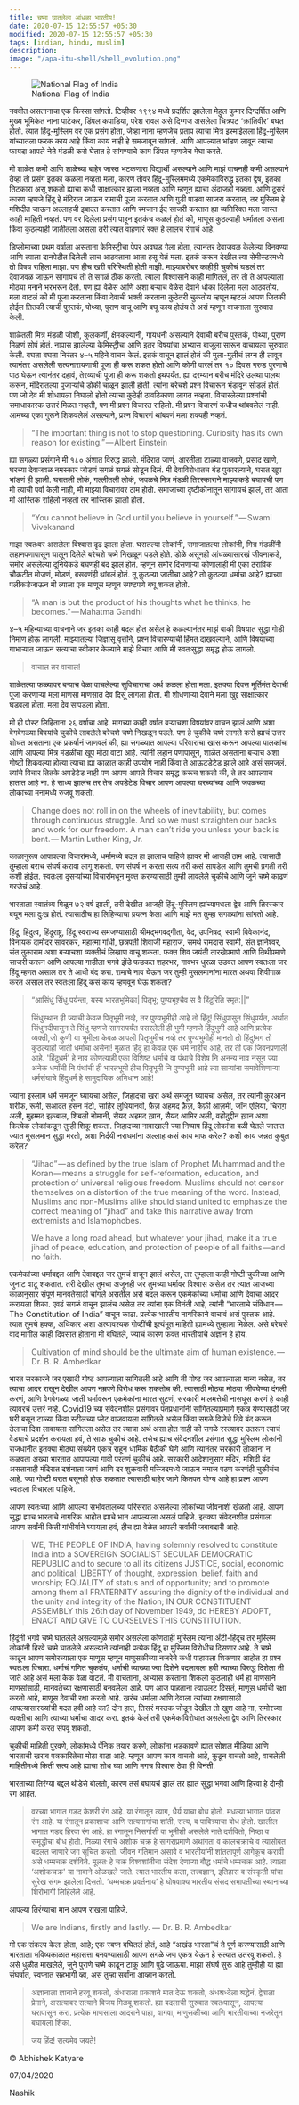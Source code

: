 ```yaml
---
title: चष्मा घातलेला आंधळा भारतीय!
date: 2020-07-15 12:55:57 +05:30
modified: 2020-07-15 12:55:57 +05:30
tags: [indian, hindu, muslim]
description: 
image: "/apa-itu-shell/shell_evolution.png"
---
```


<figure>
<img src="/चष्मा-घातलेला-आंधळा-भारतीय!/indianflag.png" alt="National Flag of India">
<figcaption>National Flag of India</figcaption>
</figure>

नववीत असतानाचा एक किस्सा सांगतो. टिव्हीवर १९९४ मध्ये प्रदर्शित झालेला मेहुल कुमार दिग्दर्शित आणि मुख्य भूमिकेत नाना पाटेकर, डिंपल कपाडिया, परेश रावल असे दिग्गज असलेला चित्रपट ‘क्रांतिवीर’ बघत होतो. त्यात हिंदू-मुस्लिम वर एक प्रसंग होता, जेव्हा नाना म्हणजेच प्रताप त्याचा मित्र इस्माईलला हिंदू-मुस्लिम यांच्यातला फरक काय आहे किंवा काय नाही हे समजावून सांगतो. आणि आपल्यात भांडण लावून त्याचा फायदा आपले नेते मंडळी कसे घेतात हे सांगण्याचे काम डिंपल म्हणजेच मेघा करते.

मी शाळेत कमी आणि शाळेच्या बाहेर जास्त भटकणारा विद्यार्थी असल्याने आणि माझं वाचनही कमी असल्याने तेव्हा तो प्रसंग इतका कळला नव्हता मला, कारण तोवर हिंदू-मुस्लिममध्ये एकमेकांविरुद्ध इतका द्वेष, इतका तिटकारा असू शकतो ह्याचा कधी साक्षात्कार झाला नव्हता आणि म्हणून ह्याचा अंदाजही नव्हता. आणि दुसरं कारण म्हणजे हिंदू हे मंदिरात जाऊन रामाची पूजा करतात आणि गुडी पाडवा साजरा करतात, तर मुस्लिम हे मशिदीत जाऊन अल्लाहची इबादत करतात आणि रमजान ईद साजरी करतात ह्या व्यतिरिक्त मला जास्त काही माहिती नव्हतं. पण वर दिलेला प्रसंग पाहून इतकंच कळलं होतं की, माणूस कुठल्याही धर्मातला असला किंवा कुठल्याही जातीतला असला तरी त्यात वाहणारं रक्त हे लालच रंगाचं आहे.

डिप्लोमाच्या प्रथम वर्षाला असताना केमिस्ट्रीचा पेपर अवघड गेला होता, त्यानंतर देवाजवळ केलेल्या विनवण्या आणि त्याला दानपेटीत दिलेली लाच आठवताना आता हसू येतं मला. इतकं करून देखील त्या सेमीस्टरमध्ये तो विषय राहिला माझा. पण हीच खरी परिस्थिती होती माझी. माझ्याबरोबर काहीही चुकीचं घडलं तर देवाजवळ जाऊन सांगायचं तो ते सगळं ठीक करतो. त्याला विश्वासाने काही मागितलं, तर तो ते आपल्याला मोठ्या मनाने भरभरून देतो. पण ह्या वेळेस आणि अशा बऱ्याच वेळेस देवाने धोका दिलेला मला आठवतोय. मला वाटलं की मी पूजा करताना किंवा देवाची भक्ती करताना कुठेतरी चुकतोय म्हणून म्हटलं आपण जितकी होईल तितकी त्याची पुस्तकं, पोथ्या, पुराण वाचू आणि बघू काय होतंय ते असं म्हणून वाचनाला सुरुवात केली.

शाळेतली मित्र मंडळी जोशी, कुलकर्णी, क्षेमकल्यानी, गायधनी असल्याने देवाची बरीच पुस्तकं, पोथ्या, पुराण मिळणं सोपं होतं. नापास झालेल्या केमिस्ट्रीचा आणि इतर विषयांचा अभ्यास बाजूला सारून वाचायला सुरुवात केली. बघता बघता निरंतर ४–५ महिने वाचन केलं. इतकं वाचून झालं होतं की मुला-मुलीचं लग्न ही लावून त्यानंतर असलेली सत्यनारायणाची पूजा ही करू शकत होतो आणि कोणी वारलं तर १० दिवस गरुड पुरणाचे पाठ घेऊन त्यानंतर दहावं, तेरव्याची पूजा ही करू शकतो इथपर्यंत. ह्या दरम्यान बरीच मंदिरे उलथा पालथ करून, मंदिरातल्या पुजाऱ्यांचे डोकी चाळून झाली होती. त्यांना बरेचशे प्रश्न विचारून भंडावून सोडलं होतं. पण जो देव मी शोधायला निघालो होतो त्याचा कुठेही ठावठिकाणा लागत नव्हता. विचारलेल्या प्रश्नांची समाधाकारक उत्तरं मिळत नव्हती, पण मी प्रश्न विचारत राहिलो. मी प्रश्न विचारणं कधीच थांबवलेलं नाही. आमच्या एका गुरूने शिकवलेलं असल्याने, प्रश्न विचारणं थांबवणं मला शक्यही नव्हतं.

> “The important thing is not to stop questioning. Curiosity has its own reason for existing.” — Albert Einstein

ह्या सगळ्या प्रसंगाने मी १८० अंशात विरुद्ध झालो. मंदिरात जाणं, आरतीला टाळ्या वाजवणे, प्रसाद खाणे, घरच्या देवाजवळ नमस्कार जोडणं सगळं सगळं सोडून दिलं. मी देवाविरोधातच बंड पुकारल्याने, घरात खूप भांडणं ही झाली. घरातली लोकं, गल्लीतली लोकं, जवळचे मित्र मंडळी तिरस्काराने माझ्याकडे बघायची पण मी त्याची पर्वा केली नाही, मी माझ्या विचारांवर ठाम होतो. समाजाच्या दृष्टीकोनातून सांगायचं झालं, तर आता मी आस्तिक राहिलो नव्हतो तर नास्तिक झालो होतो.

> “You cannot believe in God until you believe in yourself.” — Swami Vivekanand

माझा स्वतःवर असलेला विश्वास दृढ झाला होता. घरातल्या लोकांनी, समाजातल्या लोकांनी, मित्र मंडळींनी लहानपणापासून घालून दिलेले बरेचशे चष्मे निखळून पडले होते. डोळे असूनही आंधळ्यासारखं जीवनाकडे, समोर असलेल्या दूनियेकडे बघणंही बंद झालं होतं. म्हणून समोर दिसणाऱ्या कोणालाही मी एका ठराविक चौकटीत मोजणं, मोडणं, बसवणंही थांबलं होतं. तू कुठल्या जातीचा आहे? तो कुठल्या धर्माचा आहे? ह्याच्या पलीकडेजाऊन मी त्याला एक माणूस म्हणून स्पष्टपणे बघू शकत होतो.

> “A man is but the product of his thoughts what he thinks, he becomes.” — Mahatma Gandhi

४–५ महिन्याच्या वाचनाने जर इतका काही बदल होत असेल हे कळल्यानंतर माझं बाकी विषयात सुद्धा गोडी निर्माण होऊ लागली. माझ्यातल्या जिज्ञासू वृत्तीने, प्रश्न विचारण्याची हिंमत दाखवल्याने, आणि विषयाच्या गाभाऱ्यात जाऊन सत्याचा स्वीकार केल्याने माझे विचार आणि मी स्वतःसुद्धा समृद्ध होऊ लागलो.

> वाचाल तर वाचाल!

शाळेतल्या फळ्यावर बऱ्याच वेळा वाचलेल्या सुविचाराचा अर्थ कळला होता मला. इतक्या दिवस मूर्तिमंत देवाची पूजा करणाऱ्या मला माणसा माणसात देव दिसू लागला होता. मी शोधणाऱ्या देवाने मला खुद्द साक्षात्कार घडवला होता. मला देव सापडला होता.

मी ही पोस्ट लिहिताना २६ वर्षाचा आहे. मागच्या काही वर्षात बऱ्याचशा विषयांवर वाचन झालं आणि अशा वेगवेगळ्या विषयांचे चुकीचे लावलेले बरेचशे चष्मे निखळून पडले. पण हे चुकीचे चष्मे लागले कसे ह्याचं उत्तर शोधत असताना एक प्रकर्षानं जाणवलं की, ह्या सगळ्यात आपल्या परिवाराचा खास करून आपल्या पालकांचा आणि आपल्या मित्र मंडळींचा खूप मोठा वाटा आहे. त्यांनी लहान पणापासून, शाळेत असताना बऱ्याच अशा गोष्टी शिकवल्या होत्या त्याचा ह्या काळात काही उपयोग नाही किंवा ते आऊटडेटेड झाले आहे असं समजलं. त्यांचे विचार तितके अपडेटेड नाही पण आपण आपले विचार समृद्ध करूच शकतो की, ते तर आपल्याच हातात आहे ना. हे साध्य झालंच तर तेच अपडेटेड विचार आपण आपल्या घरच्यांच्या आणि जवळच्या लोकांच्या मनामध्ये रुजवू शकतो.

> Change does not roll in on the wheels of inevitability, but comes through continuous struggle. And so we must straighten our backs and work for our freedom. A man can’t ride you unless your back is bent. — Martin Luther King, Jr.

काळानुरूप आपापल्या विचारांमध्ये, धर्मामध्ये बदल हा झालाच पाहिजे ह्यावर मी आजही ठाम आहे. त्यासाठी तुम्हाला बराच संघर्ष करावा लागू शकतो. पण संघर्ष न करता सत्य तरी कसं सापडेल आणि तुमची प्रगती तरी कशी होईल. स्वतःला दुसऱ्यांच्या विचारांमधून मुक्त करण्यासाठी तुम्ही लावलेले चुकीचे आणि जुने चष्मे काढणं गरजेचं आहे.

भारताला स्वातंत्र्य मिळून ७२ वर्ष झाली, तरी देखील आजही हिंदू-मुस्लिम ह्यांच्यामधला द्वेष आणि तिरस्कार बघून मला दुःख होतं. त्यासाठीच हा लिहिण्याचा प्रयत्न केला आणि माझे मत तुम्हा सगळ्यांना सांगतो आहे.

हिंदू, हिंदुत्व, हिंदूराष्ट्र, हिंदू स्वराज्य समजण्यासाठी श्रीमद्भगवद्गीता, वेद, उपनिषद, स्वामी विवेकानंद, विनायक दामोदर सावरकर, महात्मा गांधी, छत्रपती शिवाजी महाराज, समर्थ रामदास स्वामी, संत ज्ञानेश्वर, संत तुकाराम अशा बऱ्याचशा व्यक्तीचं लिखाण वाचू शकता. फक्त शिव जयंती तारखेप्रमाणे आणि तिथीप्रमाणे साजरी करून आणि आपल्या गाडीला भगवे झेंडे फडकत शहरभर, गावभर धुरळा उडवत आपण स्वतःला जर हिंदू म्हणत असाल तर ते आधी बंद करा. रामाचे नाव घेऊन जर तुम्ही मुसलमानांना मारत अथवा शिवीगाळ करत असाल तर स्वतःला हिंदू कसं काय म्हणवून घेऊ शकता?

> “आसिंधु सिंधु पर्यन्ता, यस्य भारतभूमिका|
    पितृभू: पुण्यभूश्चैव स वै हिंदुरिति स्मृत:||”
>
> सिंधुस्थान ही ज्याची केवळ पितृभूमी नव्हे, तर पुण्यभूमीही आहे तो हिंदू! सिंधुपासुन सिंधुपर्यंत, अर्थात सिंधुनदीपासुन ते सिंधु म्हणजे सागरापर्यंत पसरलेली ही भुमी म्हणजे हिंदुभुमी आहे आणि प्रत्येक व्यक्ती,जो कुणी या भुमीला केवळ आपली पितृभुमीच नव्हे तर पुण्यभुमीही मानतो तो हिंदु!मग तो कुठल्याही जाती धर्माचा असेना! मुळात हिंदु हा केवळ एक धर्म नाहीच आहे, तर ती एक जिवनप्रणाली आहे. 'हिंदुधर्म' हे नाव कोणत्याही एका विशिष्ट धर्माचे वा पंथाचे विशेष नि अनन्य नाव नसून ज्या अनेक धर्मांची नि पंथांची ही भारतभूमी हीच पितृभूमी नि पुण्यभूमी आहे त्या सार्‍यांना समावेशिणार्‍या धर्मसंघाचे हिंदुधर्म हे सामुदायिक अभिधान आहे!

ज्यांना इस्लाम धर्म समजून घ्यायचा असेल, जिहादचा खरा अर्थ समजून घ्यायचा असेल, तर त्यांनी क़ुरआन शरीफ, रूमी, सआदत हसन मंटो, साहिर लुधियानवी, फ़ैज़ अहमद फ़ैज़, कैफ़ी आज़मी, जॉन एलिया, चिराग़ अली, मुहम्मद इक़बाल, शिबली नोमानी, सैयद अहमद ख़ान, सैयद आमिर अली, वहीदुद्दीन ख़ान अशा कित्येक लोकांकडून तुम्ही शिकू शकता. जिहादच्या नावाखाली ज्या निष्पाप हिंदू लोकांचा बळी घेतले जातात ज्यात मुसलमान सुद्धा मरतो, अशा निर्दयी नराधमांना अल्लाह कसं काय माफ करेल? कशी काय जन्नत कुबुल करेल?

> “Jihad” — as defined by the true Islam of Prophet Muhammad and the Koran — means a struggle for self-reformation, education, and protection of universal religious freedom. Muslims should not censor themselves on a distortion of the true meaning of the word. Instead, Muslims and non-Muslims alike should stand united to emphasize the correct meaning of “jihad” and take this narrative away from extremists and Islamophobes.
>
> We have a long road ahead, but whatever your jihad, make it a true jihad of peace, education, and protection of people of all faiths — and no faith.

एकमेकांच्या धर्माबद्दल आणि देवाबद्दल जर तुमचं वाचून झालं असेल, तर तुम्हाला काही गोष्टी चुकीच्या आणि जुनाट वाटू शकतात. तरी देखील तुमचा अजूनही जर तुमच्या धर्मावर विश्वास असेल तर त्यात आजच्या काळानुसार संपूर्ण मानवतेसाठी चांगले असतील असे बदल करून एकमेकांच्या धर्माचा आणि देवाचा आदर करायला शिका. एवढं सगळं वाचून झालंच असेल तर त्यांना एक विनंती आहे, त्यांनी “भारताचे संविधान — The Constitution of India” वाचून काढा. प्रत्येक भारतीय नागरिकाने वाचावं असं पुस्तक आहे. त्यात तुमचे हक्क, अधिकार अशा अत्यावश्यक गोष्टींची इत्यंभूत माहिती ह्यामध्ये तुम्हाला मिळेल. असे बरेचसे वाद मागील काही दिवसात होताना मी बघितले, ज्याचं कारण फक्त भारतीयांचे अज्ञान हे होय.

> Cultivation of mind should be the ultimate aim of human existence. — Dr. B. R. Ambedkar

भारत सरकारने जर एखादी गोष्ट आपल्याला सांगितली आहे आणि ती गोष्ट जर आपल्याला मान्य नसेल, तर त्याचा आदर राखून देखील आपण नम्रपणे विरोध करू शकतोच की. त्यासाठी मोठ्या मोठ्या जीवघेण्या दंगली करणं, आणि वेगवेगळ्या जाती धर्मावरून एकमेकांना मारत सुटणं, सरकारी मालमत्तेची नासधूस करणं हे काही त्यावरचं उत्तरं नव्हे. Covid19 च्या संवेदनशील प्रसंगावर पंतप्रधानांनी सांगितल्याप्रमाणे एकत्र येण्यासाठी जर घरी बसून टाळ्या किंवा स्टीलच्या प्लेट वाजवायला सांगितले असेल किंवा सगळे विजेचे दिवे बंद करून तेलाचा दिवा लावायला सांगितला असेल तर त्याचा अर्थ असा होत नाही की सगळे रस्त्यावर उतरून त्याचं वेड्याचे प्रदर्शन करायला हवं, ते साफ चुकीचं आहे. तसेच ह्याच संवेदनशील प्रसंगात सुद्धा मुस्लिम लोकांनी राजधानीत इतक्या मोठ्या संख्येने एकत्र राहून धार्मिक बैठीकी घेणे आणि त्यानंतर सरकारी लोकांना न कळवता अख्या भारतात आपापल्या गावी परतणं चुकीचं आहे. सरकारी आदेशानुसार मंदिरं, मशिदी बंद असतानाही मंदिरात दर्शनाला जाणं आणि दर शुक्रवारी मस्जिदमध्ये जाऊन नमाज पठण करणंही चुकीचंच आहे. ज्या गोष्टी घरात बसूनही होऊ शकतात त्यासाठी बाहेर जाणे कितपत योग्य आहे हा प्रश्न आपण स्वतःला विचारला पाहिजे.

आपण स्वतःच्या आणि आपल्या सभोवतालच्या परिसरात असलेल्या लोकांच्या जीवनाशी खेळतो आहे. आपण सुद्धा ह्याच भारताचे नागरिक आहोत ह्याचे भान आपल्याला असलं पाहिजे. इतक्या संवेदनशील प्रसंगाला आपण सर्वांनी किती गांभीर्याने घ्यायला हवं, हीच ह्या वेळेत आपली सर्वांची जबाबदारी आहे.

> WE, THE PEOPLE OF INDIA, having solemnly resolved to constitute India into a SOVEREIGN SOCIALIST SECULAR DEMOCRATIC REPUBLIC and to secure to all its citizens JUSTICE, social, economic and political; LIBERTY of thought, expression, belief, faith and worship; EQUALITY of status and of opportunity; and to promote among them all FRATERNITY assuring the dignity of the individual and the unity and integrity of the Nation; IN OUR CONSTITUENT ASSEMBLY this 26th day of November 1949, do HEREBY ADOPT, ENACT AND GIVE TO OURSELVES THIS CONSTITUTION.

हिंदूंनी भगवे चष्मे घातलेले असल्यामुळे समोर असलेला कोणताही मुस्लिम त्यांना अँटी-हिंदूच तर मुस्लिम लोकांनी हिरवे चष्मे घातलेले असल्याने त्यांनाही प्रत्येक हिंदू हा मुस्लिम विरोधीच दिसणार आहे. ते चष्मे काढून आपण समोरच्याला एक माणूस म्हणून माणुसकीच्या नजरेने कधी पाहायला शिकणार आहोत हा प्रश्न स्वतःला विचारा. धर्माचं गणित चुकतंय, धर्माची व्याख्या ज्या दिशेने बदलायला हवी त्याच्या विरुद्ध दिशेला ती जाते आहे असं मला कैक वेळा वाटतं. मी वाचताना, अभ्यास करताना शिकलो कुठलाही धर्म हा माणसाने माणसांसाठी, मानवतेच्या रक्षणासाठी बनवलेला आहे. पण आज पाहताना त्याउलट दिसतं, माणूस धर्माची रक्षा करतो आहे, माणूस देवाची रक्षा करतो आहे. खरंच धर्माला आणि देवाला त्यांच्या रक्षणासाठी आपल्यासारख्यांची मदत हवी आहे का? दोन हात, तिसरं मस्तक जोडून देखील तो खुश आहे ना, समोरच्या व्यक्तीचा आणि त्याच्या धर्माचा आदर करा. इतकं केलं तरी एकमेकांविरोधात असलेला द्वेष आणि तिरस्कार आपण कमी करत संपवू शकतो.

चुकीची माहिती पुरवणे, लोकांमध्ये पॅनिक तयार करणे, लोकांना भडकावणे ह्यात सोशल मीडिया आणि भारताची खराब पत्रकारितेचा मोठा वाटा आहे. म्हणून आपण काय वाचतो आहे, कुठून वाचतो आहे, वाचलेली माहितीमध्ये किती सत्य आहे ह्याचा शोध घ्या आणि मगच विश्वास ठेवा ही विनंती.

भारताच्या तिरंग्या बद्दल थोडेसे बोलतो, कारण तसं बघायचं झालं तर ह्यात सुद्धा भगवा आणि हिरवा हे दोन्ही रंग आहेत.

> वरच्या भागात गडद केशरी रंग आहे. या रंगातून त्याग, धैर्य याचा बोध होतो.
    मधल्या भागात पांढरा रंग आहे. या रंगातून प्रकाशाचा आणि सत्यमार्गाचा शांती, सत्य, व पावित्र्याचा बोध होतो.
    खालील भागात गडद हिरवा रंग आहे. हा रंगातून निसर्गाशी वा भूमीशी असलेले नाते दर्शवितो, निष्ठा व समृद्धीचा बोध होतो.
    निळ्या रंगाचे अशोक चक्र हे सागराप्रमाणे अथांगता व कालचक्राचे व त्यासोबत बदलत जाणारे जग सूचित करतो. जीवन गतिमान असावे व भारतीयांनी शांततापूर्ण आगेकूच करावी असे धम्मचक्र दर्शविते. मूलतः हे चक्र विश्वशांतीचा संदेश देणाऱ्या बौद्ध धर्माचे धम्मचक्र आहे. त्याला ‘अशोकचक्र' या नावाने ओळखले जाते. त्यात भारतीय कला, तत्त्वज्ञान, इतिहास व संस्कृती यांचा सुरेख संगम झालेला दिसतो. ‘धम्मचक्र प्रवर्तनाय’ हे घोषवाक्य भारतीय संसद सभापतीच्या स्थानाच्या शिरोभागी लिहिलेले आहे.

आपल्या तिरंग्याचा मान आपण राखला पाहिजे.

> We are Indians, firstly and lastly. — Dr. B. R. Ambedkar

मी एक संकल्प केला होता, आहे; एक स्वप्न बघितलं होतं, आहे “अखंड भारता”चं ते पूर्ण करण्यासाठी आणि भारताला भविष्यकाळात महासत्ता बनवण्यासाठी आपण सगळे जण एकत्र येऊन हे सत्यात उतरवू शकतो. हे असे धुळीत माखलेले, जुने पुराणे चष्मे काढून टाकू आणि पुढे जाऊया. माझा संघर्ष सुरू आहे तुम्हीही या ह्या संघर्षात, स्वप्नात सहभागी व्हा, असं तुम्हा सर्वांना आव्हान करतो.

> अज्ञानाला ज्ञानाने हरवू शकतो, अंधाराला प्रकाशने मात देऊ शकतो, अंधश्रध्देला श्रद्धेनं, द्वेषाला प्रेमाने, असत्यावर सत्याने विजय मिळवू शकतो. ह्या बदलाची सुरुवात स्वतःपासून, आपल्या घरापासून करा. प्रत्येक माणसाला आदराने पाहा, वागवा, माणुसकीच्या आणि भारतीयाच्या नजरेतून बघायला शिका.
>
> जय हिंद! सत्यमेव जयते!

© Abhishek Katyare

07/04/2020

Nashik
